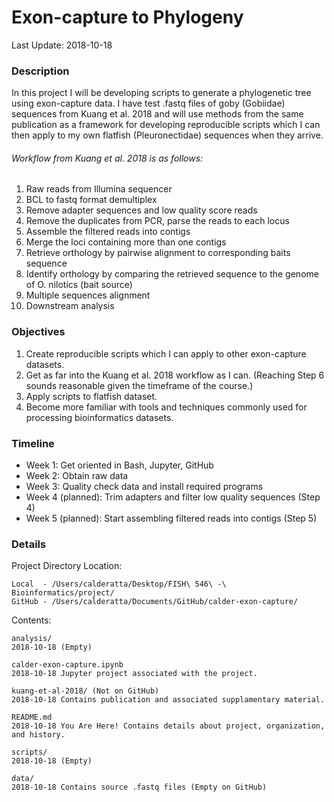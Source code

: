 # Exon-capture to Phylogeny
Last Update: 2018-10-18

### Description
In this project I will be developing scripts to generate a phylogenetic tree using exon-capture data. I have test .fastq files of goby (Gobiidae) sequences from Kuang et al. 2018 and will use methods from the same publication as a framework for developing reproducible scripts which I can then apply to my own flatfish (Pleuronectidae) sequences when they arrive.

###### Workflow from Kuang et al. 2018 is as follows:
1. Raw reads from Illumina sequencer
2. BCL to fastq format demultiplex
3. Remove adapter sequences and low quality score reads
4. Remove the duplicates from PCR, parse the reads to each locus
5. Assemble the filtered reads into contigs
6. Merge the loci containing more than one contigs
7. Retrieve orthology by pairwise alignment to corresponding baits sequence
8. Identify orthology by comparing the retrieved sequence to the genome of O. nilotics (bait source)
9. Multiple sequences alignment
10. Downstream analysis

### Objectives
1. Create reproducible scripts which I can apply to other exon-capture datasets.
2. Get as far into the Kuang et al. 2018 workflow as I can. (Reaching Step 6 sounds reasonable given the timeframe of the course.)
3. Apply scripts to flatfish dataset.
4. Become more familiar with tools and techniques commonly used for processing bioinformatics datasets.

### Timeline
- Week 1: Get oriented in Bash, Jupyter, GitHub
- Week 2: Obtain raw data
- Week 3: Quality check data and install required programs
- Week 4 (planned): Trim adapters and filter low quality sequences (Step 4)
- Week 5 (planned): Start assembling filtered reads into contigs (Step 5)

### Details

Project Directory Location:

    Local  - /Users/calderatta/Desktop/FISH\ 546\ -\ Bioinformatics/project/
    GitHub - /Users/calderatta/Documents/GitHub/calder-exon-capture/

Contents:

    analysis/
    2018-10-18 (Empty)

    calder-exon-capture.ipynb
    2018-10-18 Jupyter project associated with the project.

    kuang-et-al-2018/ (Not on GitHub)
    2018-10-18 Contains publication and associated supplamentary material.

    README.md
    2018-10-18 You Are Here! Contains details about project, organization, and history.

    scripts/
    2018-10-18 (Empty)

    data/
    2018-10-18 Contains source .fastq files (Empty on GitHub)
